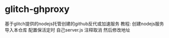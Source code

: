 # glitch-ghproxy
 基于glitch提供的nodejs托管创建的github反代或加速服务
 教程:
 创建nodejs服务 导入本仓库
 配置保活定时 自己server.js 注释取消 然后修改地址
